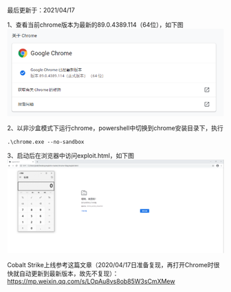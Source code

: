 最后更新于：2021/04/17

1、查看当前chrome版本为最新的89.0.4389.114（64位），如下图  
![image](./pic/0.png)

2、以非沙盒模式下运行chrome，powershell中切换到chrome安装目录下，执行
```
.\chrome.exe --no-sandbox
```

3、启动后在浏览器中访问exploit.html，如下图  
![image](./pic/1.png)


Cobalt Strike上线参考这篇文章（2020/04/17日准备复现，再打开Chrome时很快就自动更新到最新版本，故先不复现）：  
https://mp.weixin.qq.com/s/LOpAu8vs8ob85W3sCmXMew
